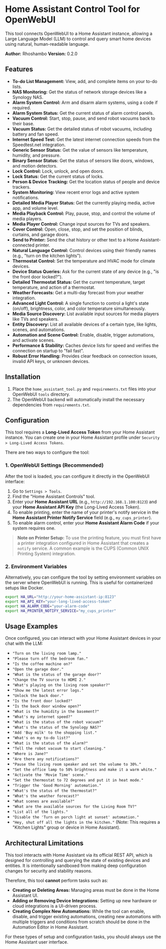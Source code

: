 # Home Assistant Control Tool for OpenWebUI

This tool connects OpenWebUI to a Home Assistant instance, allowing a Large Language Model (LLM) to control and query smart home devices using natural, human-readable language.

**Author:** Rhoshambo
**Version:** 0.2.0

## Features

- **To-do List Management:** View, add, and complete items on your to-do lists.
- **NAS Monitoring:** Get the status of network storage devices like a Synology NAS.
- **Alarm System Control:** Arm and disarm alarm systems, using a code if required.
- **Alarm System Status:** Get the current status of alarm control panels.
- **Vacuum Control:** Start, stop, pause, and send robot vacuums back to their base.
- **Vacuum Status:** Get the detailed status of robot vacuums, including battery and fan speed.
- **Internet Speed Test:** Get the latest internet connection speeds from the Speedtest.net integration.
- **Generic Sensor Status:** Get the value of sensors like temperature, humidity, and pressure.
- **Binary Sensor Status:** Get the status of sensors like doors, windows, and motion detectors.
- **Lock Control:** Lock, unlock, and open doors.
- **Lock Status:** Get the current status of locks.
- **Person & Device Tracking:** Get the location status of people and device trackers.
- **System Monitoring:** View recent error logs and active system notifications.
- **Detailed Media Player Status:** Get the currently playing media, active app, and volume level.
- **Media Playback Control:** Play, pause, stop, and control the volume of media players.
- **Media Player Control:** Change input sources for TVs and speakers.
- **Cover Control:** Open, close, stop, and set the position of blinds, curtains, and garage doors.
- **Send to Printer:** Send the chat history or other text to a Home Assistant-connected printer.
- **Natural Language Control:** Control devices using their friendly names (e.g., "turn on the kitchen lights").
- **Thermostat Control:** Set the temperature and HVAC mode for climate devices.
- **Device Status Queries:** Ask for the current state of any device (e.g., "is the front door locked?").
- **Detailed Thermostat Status:** Get the current temperature, target temperature, and action of a thermostat.
- **Weather Forecasts:** Get a multi-day forecast from your weather integration.
- **Advanced Light Control:** A single function to control a light's state (on/off), brightness, color, and color temperature simultaneously.
- **Media Source Discovery:** List available input sources for media players like TVs and speakers.
- **Entity Discovery:** List all available devices of a certain type, like lights, scenes, and automations.
- **Automation and Scene Control:** Enable, disable, trigger automations, and activate scenes.
- **Performance & Stability:** Caches device lists for speed and verifies the connection on startup to "fail fast".
- **Robust Error Handling:** Provides clear feedback on connection issues, invalid API keys, or unknown devices.

## Installation

1.  Place the `home_assistant_tool.py` and `requirements.txt` files into your OpenWebUI `tools` directory.
2.  The OpenWebUI backend will automatically install the necessary dependencies from `requirements.txt`.

## Configuration

This tool requires a **Long-Lived Access Token** from your Home Assistant instance. You can create one in your Home Assistant profile under `Security > Long-Lived Access Tokens`.

There are two ways to configure the tool:

### 1. OpenWebUI Settings (Recommended)

After the tool is loaded, you can configure it directly in the OpenWebUI interface:
1.  Go to `Settings > Tools`.
2.  Find the "Home Assistant Controls" tool.
3.  Enter your **Home Assistant URL** (e.g., `http://192.168.1.100:8123`) and your **Home Assistant API Key** (the Long-Lived Access Token).
4.  To enable printing, enter the name of your printer's notify service in the **Home Assistant Printer Notify Service** field (e.g., `my_cups_printer`).
5.  To enable alarm control, enter your **Home Assistant Alarm Code** if your system requires one.

> **Note on Printer Setup:** To use the printing feature, you must first have a printer integration configured in Home Assistant that creates a `notify` service. A common example is the CUPS (Common UNIX Printing System) integration.

### 2. Environment Variables

Alternatively, you can configure the tool by setting environment variables on the server where OpenWebUI is running. This is useful for containerized setups like Docker.

```bash
export HA_URL="http://your-home-assistant-ip:8123"
export HA_API_KEY="your-long-lived-access-token"
export HA_ALARM_CODE="your-alarm-code"
export HA_PRINTER_NOTIFY_SERVICE="my_cups_printer"
```

## Usage Examples

Once configured, you can interact with your Home Assistant devices in your chat with the LLM:

- `"Turn on the living room lamp."`
- `"Please turn off the bedroom fan."`
- `"Is the coffee machine on?"`
- `"Open the garage door."`
- `"What is the status of the garage door?"`
- `"Change the TV source to HDMI 2."`
- `"What's playing on the living room speaker?"`
- `"Show me the latest error logs."`
- `"Unlock the back door."`
- `"Is the front door locked?"`
- `"Is the back door window open?"`
- `"What is the humidity in the basement?"`
- `"What's my internet speed?"`
- `"What is the status of the robot vacuum?"`
- `"What's the status of the Synology NAS?"`
- `"Add 'Buy milk' to the shopping list."`
- `"What's on my to-do list?"`
- `"What is the status of the alarm?"`
- `"Tell the robot vacuum to start cleaning."`
- `"Where is Jane?"`
- `"Are there any notifications?"`
- `"Pause the living room speaker and set the volume to 30%."`
- `"Set the office lamp to 50% brightness and make it a warm white."`
- `"Activate the 'Movie Time' scene."`
- `"Set the thermostat to 72 degrees and put it in heat mode."`
- `"Trigger the 'Good Morning' automation."`
- `"What's the status of the thermostat?"`
- `"What's the weather forecast?"`
- `"What scenes are available?"`
- `"What are the available sources for the Living Room TV?"`
- `"List all of the lights."`
- `"Disable the 'Turn on porch light at sunset' automation."`
- `"Hey, shut off all the lights in the kitchen."` (Note: This requires a "Kitchen Lights" group or device in Home Assistant).

## Architectural Limitations

This tool interacts with Home Assistant via its official REST API, which is designed for controlling and querying the state of existing devices and entities. It is intentionally sandboxed from making deep configuration changes for security and stability reasons.

Therefore, this tool **cannot** perform tasks such as:

- **Creating or Deleting Areas:** Managing areas must be done in the Home Assistant UI.
- **Adding or Removing Device Integrations:** Setting up new hardware or cloud integrations is a UI-driven process.
- **Creating Complex New Automations:** While the tool can enable, disable, and trigger existing automations, creating new automations with multiple triggers and conditions from scratch should be done in the Automation Editor in Home Assistant.

For these types of setup and configuration tasks, you should always use the Home Assistant user interface.